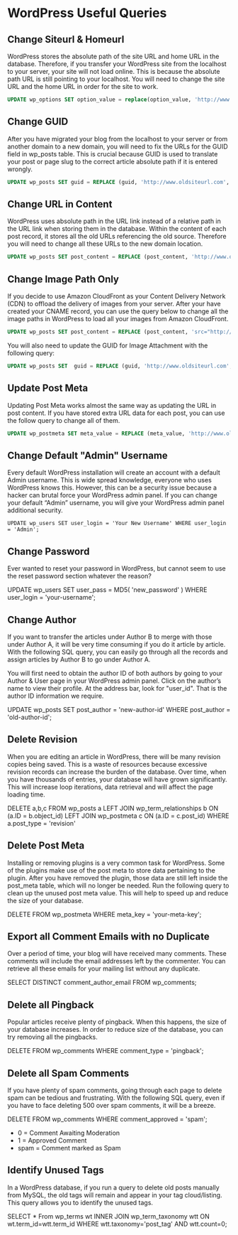# WordPress Useful Queries



## Change Siteurl & Homeurl

WordPress stores the absolute path of the site URL and home URL in the database. Therefore, if you transfer your WordPress site from the localhost to your server, your site will not load online. This is because the absolute path URL is still pointing to your localhost. You will need to change the site URL and the home URL in order for the site to work.

```SQL
UPDATE wp_options SET option_value = replace(option_value, 'http://www.oldsiteurl.com', 'http://www.newsiteurl.com') WHERE option_name = 'home' OR option_name = 'siteurl';
```

## Change GUID

After you have migrated your blog from the localhost to your server or from another domain to a new domain, you will need to fix the URLs for the GUID field in wp_posts table. This is crucial because GUID is used to translate your post or page slug to the correct article absolute path if it is entered wrongly.

```SQL
UPDATE wp_posts SET guid = REPLACE (guid, 'http://www.oldsiteurl.com', 'http://www.newsiteurl.com');
```

## Change URL in Content

WordPress uses absolute path in the URL link instead of a relative path in the URL link when storing them in the database. Within the content of each post record, it stores all the old URLs referencing the old source. Therefore you will need to change all these URLs to the new domain location.

```SQL
UPDATE wp_posts SET post_content = REPLACE (post_content, 'http://www.oldsiteurl.com', 'http://www.newsiteurl.com');
```

## Change Image Path Only

If you decide to use Amazon CloudFront as your Content Delivery Network (CDN) to offload the delivery of images from your server. After your have created your CNAME record, you can use the query below to change all the image paths in WordPress to load all your images from Amazon CloudFront.

```SQL
UPDATE wp_posts SET post_content = REPLACE (post_content, 'src="http://www.oldsiteurl.com', 'src="http://yourcdn.newsiteurl.com');
```

You will also need to update the GUID for Image Attachment with the following query:

```SQL
UPDATE wp_posts SET  guid = REPLACE (guid, 'http://www.oldsiteurl.com', 'http://yourcdn.newsiteurl.com') WHERE post_type = 'attachment';
```

## Update Post Meta

Updating Post Meta works almost the same way as updating the URL in post content. If you have stored extra URL data for each post, you can use the follow query to change all of them.

```SQL
UPDATE wp_postmeta SET meta_value = REPLACE (meta_value, 'http://www.oldsiteurl.com','http://www.newsiteurl.com');
```

## Change Default "Admin" Username

Every default WordPress installation will create an account with a default Admin username. This is wide spread knowledge, everyone who uses WordPress knows this. However, this can be a security issue because a hacker can brutal force your WordPress admin panel. If you can change your default “Admin” username, you will give your WordPress admin panel additional security.

```
UPDATE wp_users SET user_login = 'Your New Username' WHERE user_login = 'Admin';
```

## Change Password

Ever wanted to reset your password in WordPress, but cannot seem to use the reset password section whatever the reason?

UPDATE wp_users SET user_pass = MD5( 'new_password' ) WHERE user_login = 'your-username';

## Change Author

If you want to transfer the articles under Author B to merge with those under Author A, it will be very time consuming if you do it article by article. With the following SQL query, you can easily go through all the records and assign articles by Author B to go under Author A.

You will first need to obtain the author ID of both authors by going to your Author & User page in your WordPress admin panel. Click on the author’s name to view their profile. At the address bar, look for "user_id". That is the author ID information we require.

UPDATE wp_posts SET post_author = 'new-author-id' WHERE post_author = 'old-author-id';

## Delete Revision

When you are editing an article in WordPress, there will be many revision copies being saved. This is a waste of resources because excessive revision records can increase the burden of the database. Over time, when you have thousands of entries, your database will have grown significantly. This will increase loop iterations, data retrieval and will affect the page loading time.

DELETE a,b,c FROM wp_posts a
LEFT JOIN wp_term_relationships b ON (a.ID = b.object_id)
LEFT JOIN wp_postmeta c ON (a.ID = c.post_id)
WHERE a.post_type = 'revision'

## Delete Post Meta

Installing or removing plugins is a very common task for WordPress. Some of the plugins make use of the post meta to store data pertaining to the plugin. After you have removed the plugin, those data are still left inside the post_meta table, which will no longer be needed. Run the following query to clean up the unused post meta value. This will help to speed up and reduce the size of your database.

DELETE FROM wp_postmeta WHERE meta_key = 'your-meta-key';

## Export all Comment Emails with no Duplicate

Over a period of time, your blog will have received many comments. These comments will include the email addresses left by the commenter. You can retrieve all these emails for your mailing list without any duplicate.

SELECT DISTINCT comment_author_email FROM wp_comments;

## Delete all Pingback

Popular articles receive plenty of pingback. When this happens, the size of your database increases. In order to reduce size of the database, you can try removing all the pingbacks.

DELETE FROM wp_comments WHERE comment_type = 'pingback';

## Delete all Spam Comments

If you have plenty of spam comments, going through each page to delete spam can be tedious and frustrating. With the following SQL query, even if you have to face deleting 500 over spam comments, it will be a breeze.

DELETE FROM wp_comments WHERE comment_approved = 'spam';

* 0 = Comment Awaiting Moderation
* 1 = Approved Comment
* spam = Comment marked as Spam

## Identify Unused Tags

In a WordPress database, if you run a query to delete old posts manually from MySQL, the old tags will remain and appear in your tag cloud/listing. This query allows you to identify the unused tags.

SELECT * From wp_terms wt
INNER JOIN wp_term_taxonomy wtt ON wt.term_id=wtt.term_id WHERE wtt.taxonomy='post_tag' AND wtt.count=0;
